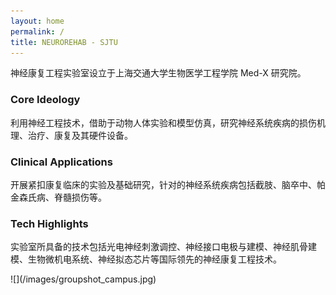 ```yaml
---
layout: home
permalink: /
title: NEUROREHAB - SJTU
---
```


神经康复工程实验室设立于上海交通大学生物医学工程学院 Med-X 研究院。

<div class="row">
  <div class="col-md-4 animate-box">
    <div class="services">
      <div class="desc">
        <h3 style="text-align: left">Core Ideology</h3>
        <p>利用神经工程技术，借助于动物人体实验和模型仿真，研究神经系统疾病的损伤机理、治疗、康复及其硬件设备。</p>
      </div>
    </div>
  </div>
  <div class="col-md-4 animate-box">
    <div class="services">
      <div class="desc">
        <h3 style="text-align: left">Clinical Applications</h3>
        <p>开展紧扣康复临床的实验及基础研究，针对的神经系统疾病包括截肢、脑卒中、帕金森氏病、脊髓损伤等。</p>
      </div>
    </div>
  </div>

  <div class="col-md-4 animate-box">
    <div class="services">
      <div class="desc">
        <h3 style="text-align: left">Tech Highlights</h3>
        <p>实验室所具备的技术包括光电神经刺激调控、神经接口电极与建模、神经肌骨建模、生物微机电系统、神经拟态芯片等国际领先的神经康复工程技术。</p>
      </div>
    </div>
  </div>

</div>
![](/images/groupshot_campus.jpg)
